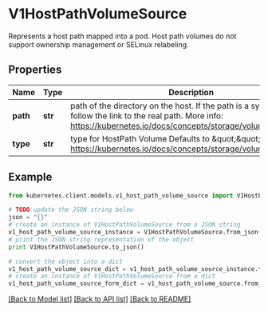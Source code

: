 # V1HostPathVolumeSource

Represents a host path mapped into a pod. Host path volumes do not support ownership management or SELinux relabeling.

## Properties

Name | Type | Description | Notes
------------ | ------------- | ------------- | -------------
**path** | **str** | path of the directory on the host. If the path is a symlink, it will follow the link to the real path. More info: https://kubernetes.io/docs/concepts/storage/volumes#hostpath | 
**type** | **str** | type for HostPath Volume Defaults to \&quot;\&quot; More info: https://kubernetes.io/docs/concepts/storage/volumes#hostpath | [optional] 

## Example

```python
from kubernetes.client.models.v1_host_path_volume_source import V1HostPathVolumeSource

# TODO update the JSON string below
json = "{}"
# create an instance of V1HostPathVolumeSource from a JSON string
v1_host_path_volume_source_instance = V1HostPathVolumeSource.from_json(json)
# print the JSON string representation of the object
print V1HostPathVolumeSource.to_json()

# convert the object into a dict
v1_host_path_volume_source_dict = v1_host_path_volume_source_instance.to_dict()
# create an instance of V1HostPathVolumeSource from a dict
v1_host_path_volume_source_form_dict = v1_host_path_volume_source.from_dict(v1_host_path_volume_source_dict)
```
[[Back to Model list]](../README.md#documentation-for-models) [[Back to API list]](../README.md#documentation-for-api-endpoints) [[Back to README]](../README.md)


